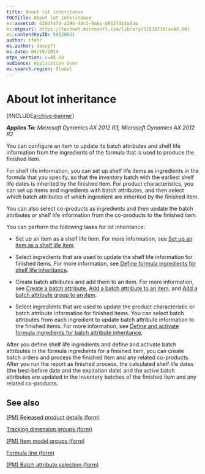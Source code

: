 ```yaml
---
title: About lot inheritance
TOCTitle: About lot inheritance
ms:assetid: 638df47d-a194-40c1-9aba-d91274b3a5aa
ms:mtpsurl: https://technet.microsoft.com/library/JJ838738(v=AX.60)
ms:contentKeyID: 50120621
author: tfehr
ms.author: daxcpft
ms.date: 04/18/2014
mtps_version: v=AX.60
audience: Application User
ms.search.region: Global
---
```


# About lot inheritance 


[!INCLUDE[archive-banner](includes/archive-banner.md)]


_**Applies To:** Microsoft Dynamics AX 2012 R3, Microsoft Dynamics AX 2012 R2_

You can configure an item to update its batch attributes and shelf life information from the ingredients of the formula that is used to produce the finished item.

For shelf life information, you can set up shelf life items as ingredients in the formula that you specify, so that the inventory batch with the earliest shelf life dates is inherited by the finished item. For product characteristics, you can set up items and ingredients with batch attributes, and then select which batch attributes of which ingredient are inherited by the finished item.

You can also select co-products as ingredients and then update the batch attributes or shelf life information from the co-products to the finished item.

You can perform the following tasks for lot inheritance:

  - Set up an item as a shelf life item. For more information, see [Set up an item as a shelf life item](set-up-an-item-as-a-shelf-life-item.md).

  - Select ingredients that are used to update the shelf life information for finished items. For more information, see [Define formula ingredients for shelf life inheritance](define-formula-ingredients-for-shelf-life-inheritance.md).

  - Create batch attributes and add them to an item. For more information, see [Create a batch attribute](create-a-batch-attribute.md), [Add a batch attribute to an item](add-a-batch-attribute-to-an-item.md), and [Add a batch attribute group to an item](add-a-batch-attribute-group-to-an-item.md).

  - Select ingredients that are used to update the product characteristic or batch attribute information for finished items. You can select batch attributes from each ingredient to update batch attribute information to the finished items. For more information, see [Define and activate formula ingredients for batch attribute inheritance](define-and-activate-formula-ingredients-for-batch-attribute-inheritance.md).

After you define shelf life ingredients and define and activate batch attributes in the formula ingredients for a finished item, you can create batch orders and process the finished item and any related co-products. After you run the report as finished process, the calculated shelf life dates (the best-before date and the expiration date) and the active batch attributes are updated in the inventory batches of the finished item and any related co-products.

## See also

[(PM) Released product details (form)](https://technet.microsoft.com/library/hh352306\(v=ax.60\))

[Tracking dimension groups (form)](https://technet.microsoft.com/library/hh209465\(v=ax.60\))

[(PM) Item model groups (form)](https://technet.microsoft.com/library/hh328695\(v=ax.60\))

[Formula line (form)](https://technet.microsoft.com/library/hh352331\(v=ax.60\))

[(PM) Batch attribute selection (form)](https://technet.microsoft.com/library/jj838761\(v=ax.60\))

  


